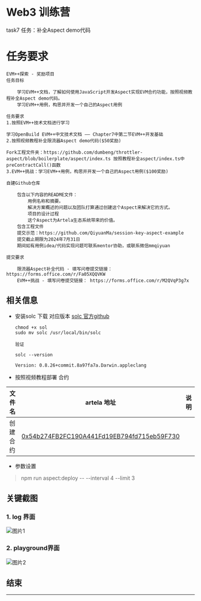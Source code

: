 # Web3 训练营 

task7 任务：补全Aspect demo代码

# 任务要求

```
EVM++探索 - 奖励项目
任务目标

    学习EVM++文档，了解如何使用JavaScript开发Aspect实现EVM合约功能，按照视频教程补全Aspect demo代码。
    学习EVM++用例，构思并开发一个自己的Aspect用例

任务要求
1.按照EVM++技术文档进行学习

学习OpenBuild EVM++中文技术文档 —— Chapter7中第二节EVM++开发基础
2.按照视频教程补全限流器Aspect demo代码($50奖励)

Fork工程文件夹：https://github.com/dumbeng/throttler-aspect/blob/boilerplate/aspect/index.ts 按照教程补全aspect/index.ts中preContractCall()函数
3.EVM++挑战：学习EVM++用例，构思并开发一个自己的Aspect用例($100奖励)

自建Github仓库

    包含以下内容的README文件：
        用例名称和摘要。
        解决方案概述的问题以及团队打算通过创建这个Aspect来解决它的方式。
        项目的设计过程
        这个Aspect为Artela生态系统带来的价值。
    包含工程文件
    提交示范：https://github.com/QiyuanMa/session-key-aspect-example
    提交截止期限为2024年7月31日
    期间如有用例idea/代码实现问题可联系mentor协助，或联系微信mmqiyuan

提交要求

    限流器Aspect补全代码 - 填写问卷提交链接： https://forms.office.com/r/Fa05XQQVKW
    EVM++挑战 - 填写问卷提交链接： https://forms.office.com/r/M2QVqP3g7x

```

## 相关信息

- 安装solc 下载 对应版本 [solc 官方github](https://github.com/ethereum/solidity)
    ```
    chmod +x sol
    sudo mv solc /usr/local/bin/solc

    验证

    solc --version

    Version: 0.8.26+commit.8a97fa7a.Darwin.appleclang
    ```

- 按照视频教程部署 合约

| 文件名      | artela 地址 | 说明                 |
|-------------|--------------|----------------------|
| 创建合约| [0x54b274FB2FC190A441Fd19EB794fd715eb59F730](https://betanet-scan.artela.network/address/0x54b274FB2FC190A441Fd19EB794fd715eb59F730)  |   |


- 参数设置

> npm run aspect:deploy -- --interval 4 --limit 3

## 关键截图



### 1. log 界面


![图片1]()

### 2. playground界面

![图片2]()


## 结束

---